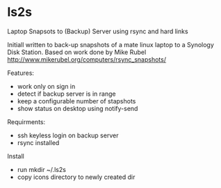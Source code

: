 # ls2s
Laptop Snapsots to (Backup) Server using rsync and hard links

Initiall written to back-up snapshots of a mate linux laptop to a Synology Disk Station.
Based on work done by Mike Rubel http://www.mikerubel.org/computers/rsync_snapshots/

Features:
- work only on sign in
- detect if backup server is in range
- keep a configurable number of stapshots
- show status on desktop using notify-send

Requirments:
- ssh keyless login on backup server
- rsync installed

Install 
- run mkdir ~/.ls2s
- copy icons directory to newly created dir
